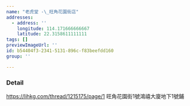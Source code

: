```yaml
---
name: "老虎堂 -\_旺角花園街店"
addresses:
  - address: ''
    longitude: 114.171666666667
    latitude: 22.3158611111111
tags: []
previewImageUrl: ''
id: b54404f3-2341-5131-896c-f83beefdd160
group: ''

---
```

### Detail
https://lihkg.com/thread/1215175/page/1
旺角花園街1號鴻禧大廈地下1號鋪

